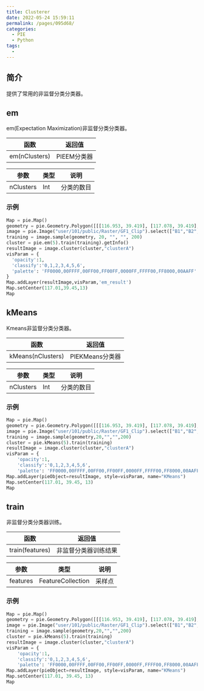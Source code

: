 ```yaml
---
title: Clusterer
date: 2022-05-24 15:59:11
permalink: /pages/095d68/
categories:
  - PIE
  - Python
tags:
  - 
---
```

## 简介

提供了常用的非监督分类分类器。

## em
em(Expectation Maximization)非监督分类分类器。

| 函数          | 返回值      |
| ------------- | ----------- |
| em(nClusters) | PIEEM分类器 |

| 参数      | 类型 | 说明       |
| --------- | ---- | ---------- |
| nClusters | Int  | 分类的数目 |

### 示例
```python
Map = pie.Map()
geometry = pie.Geometry.Polygon([[[116.953, 39.419], [117.078, 39.419], [117.078, 39.477],[116.953,39.477],[116.953, 39.419]]], None)
image = pie.Image("user/101/public/Raster/GF1_Clip").select(["B1","B2","B3"])
training = image.sample(geometry, 20, "", "", 200)
cluster = pie.em(5).train(training).getInfo()
resultImage = image.cluster(cluster,"clusterA")
visParam = {
  'opacity':1,
  'classify':'0,1,2,3,4,5,6',
  'palette': 'FF0000,00FFFF,00FF00,FF00FF,0000FF,FFFF00,FF8000,00AAFF'
}
Map.addLayer(resultImage,visParam,'em_result')
Map.setCenter(117.01,39.45,13)
Map
```

## kMeans
Kmeans非监督分类分类器。

| 函数              | 返回值          |
| ----------------- | --------------- |
| kMeans(nClusters) | PIEKMeans分类器 |

| 参数      | 类型 | 说明       |
| --------- | ---- | ---------- |
| nClusters | Int  | 分类的数目 |

### 示例
```python
Map = pie.Map()
geometry = pie.Geometry.Polygon([[[116.953, 39.419], [117.078, 39.419], [117.078, 39.477],[116.953,39.477],[116.953, 39.419]]], None)
image = pie.Image("user/101/public/Raster/GF1_Clip").select(["B1","B2","B3"])
training = image.sample(geometry,20,"","",200)
cluster = pie.kMeans(5).train(training)
resultImage = image.cluster(cluster,"clusterA")
visParam = {
    'opacity':1,
    'classify':'0,1,2,3,4,5,6',
    'palette': 'FF0000,00FFFF,00FF00,FF00FF,0000FF,FFFF00,FF8000,00AAFF'}
Map.addLayer(pieObject=resultImage, style=visParam, name="KMeans")
Map.setCenter(117.01, 39.45, 13)
Map
```

## train
非监督分类分类器训练。

| 函数            | 返回值               |
| --------------- | -------------------- |
| train(features) | 非监督分类器训练结果 |

| 参数     | 类型              | 说明   |
| -------- | ----------------- | ------ |
| features | FeatureCollection | 采样点 |

### 示例
```python
Map = pie.Map()
geometry = pie.Geometry.Polygon([[[116.953, 39.419], [117.078, 39.419], [117.078, 39.477],[116.953,39.477],[116.953, 39.419]]], None)
image = pie.Image("user/101/public/Raster/GF1_Clip").select(["B1","B2","B3"])
training = image.sample(geometry,20,"","",200)
cluster = pie.kMeans(5).train(training)
resultImage = image.cluster(cluster,"clusterA")
visParam = {
    'opacity':1,
    'classify':'0,1,2,3,4,5,6',
    'palette': 'FF0000,00FFFF,00FF00,FF00FF,0000FF,FFFF00,FF8000,00AAFF'}
Map.addLayer(pieObject=resultImage, style=visParam, name="KMeans")
Map.setCenter(117.01, 39.45, 13)
Map
```